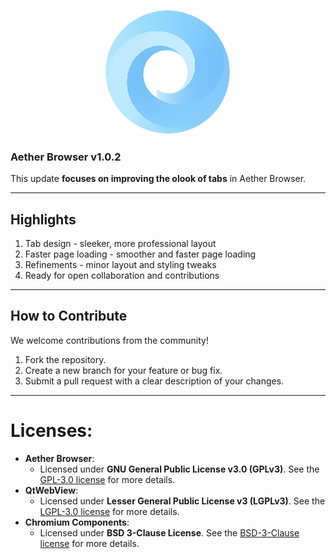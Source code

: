 <p align="center">
  <img src="icongithub.png" alt="Aether Browser Icon" width="200">
  <br>
  <h3><strong>Aether Browser v1.0.2</strong></h3>
</p>

This update **focuses on improving the olook of tabs** in Aether Browser.

---

## Highlights
1. Tab design - sleeker, more professional layout
2. Faster page loading - smoother and faster page loading
3. Refinements - minor layout and styling tweaks
4. Ready for open collaboration and contributions

---

## How to Contribute
We welcome contributions from the community!  
1. Fork the repository.  
2. Create a new branch for your feature or bug fix.  
3. Submit a pull request with a clear description of your changes.  

---

# Licenses:
- **Aether Browser**:
  - Licensed under **GNU General Public License v3.0 (GPLv3)**. See the [GPL-3.0 license](https://github.com/CodeNetLabs/Aether?tab=GPL-3.0-3-ov-file) for more details.
- **QtWebView**:
  - Licensed under **Lesser General Public License v3 (LGPLv3)**. See the [LGPL-3.0 license](https://github.com/CodeNetLabs/Aether?tab=LGPL-3.0-2-ov-file) for more details.
- **Chromium Components**:
  - Licensed under **BSD 3-Clause License**. See the [BSD-3-Clause license](https://github.com/CodeNetLabs/Aether?tab=BSD-3-Clause-1-ov-file) for more details.
